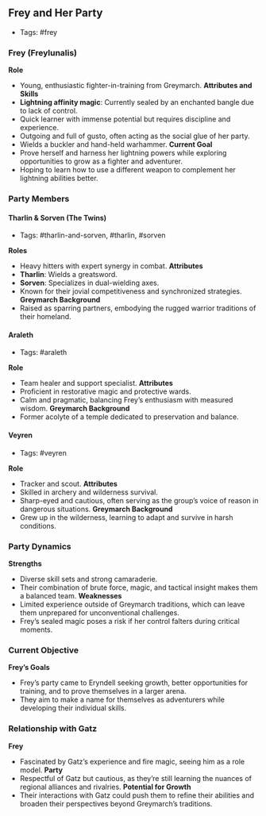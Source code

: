 ## Frey and Her Party
- Tags: #frey

### Frey (Freylunalis)

**Role**
- Young, enthusiastic fighter-in-training from Greymarch.
**Attributes and Skills**
- **Lightning affinity magic**: Currently sealed by an enchanted bangle due to lack of control.
- Quick learner with immense potential but requires discipline and experience.
- Outgoing and full of gusto, often acting as the social glue of her party.
- Wields a buckler and hand-held warhammer. 
**Current Goal**
- Prove herself and harness her lightning powers while exploring opportunities to grow as a fighter and adventurer.
- Hoping to learn how to use a different weapon to complement her lightning abilities better.

### Party Members

#### Tharlin & Sorven (The Twins)
- Tags: #tharlin-and-sorven, #tharlin, #sorven

**Roles**
- Heavy hitters with expert synergy in combat.
**Attributes**
- **Tharlin**: Wields a greatsword.
- **Sorven**: Specializes in dual-wielding axes.
- Known for their jovial competitiveness and synchronized strategies.
**Greymarch Background**
- Raised as sparring partners, embodying the rugged warrior traditions of their homeland.

#### Araleth
- Tags: #araleth

**Role**
- Team healer and support specialist.
**Attributes**
- Proficient in restorative magic and protective wards.
- Calm and pragmatic, balancing Frey’s enthusiasm with measured wisdom.
**Greymarch Background**
- Former acolyte of a temple dedicated to preservation and balance.

#### Veyren
- Tags: #veyren

**Role**
- Tracker and scout.
**Attributes**
- Skilled in archery and wilderness survival.
- Sharp-eyed and cautious, often serving as the group’s voice of reason in dangerous situations.
**Greymarch Background**
- Grew up in the wilderness, learning to adapt and survive in harsh conditions.

### Party Dynamics

**Strengths**
- Diverse skill sets and strong camaraderie.
- Their combination of brute force, magic, and tactical insight makes them a balanced team.
**Weaknesses**
- Limited experience outside of Greymarch traditions, which can leave them unprepared for unconventional challenges.
- Frey’s sealed magic poses a risk if her control falters during critical moments.

### Current Objective

**Frey’s Goals**
- Frey’s party came to Eryndell seeking growth, better opportunities for training, and to prove themselves in a larger arena.
- They aim to make a name for themselves as adventurers while developing their individual skills.

### Relationship with Gatz

**Frey**
- Fascinated by Gatz’s experience and fire magic, seeing him as a role model.
**Party**
- Respectful of Gatz but cautious, as they’re still learning the nuances of regional alliances and rivalries.
**Potential for Growth**
- Their interactions with Gatz could push them to refine their abilities and broaden their perspectives beyond Greymarch’s traditions.
